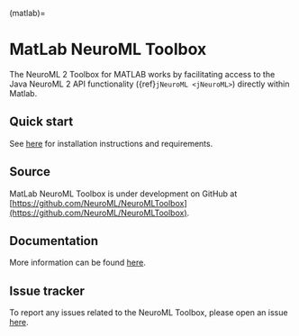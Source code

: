 (matlab)=
# MatLab NeuroML Toolbox

The NeuroML 2 Toolbox for MATLAB works by facilitating access to the Java NeuroML 2 API functionality ({ref}`jNeuroML <jNeuroML>`) directly within Matlab.


## Quick start

See [here](https://github.com/NeuroML/NeuroMLToolbox) for installation instructions and requirements.

## Source

MatLab NeuroML Toolbox is under development on GitHub at [https://github.com/NeuroML/NeuroMLToolbox](https://github.com/NeuroML/NeuroMLToolbox).

## Documentation

More information can be found [here](https://github.com/NeuroML/NeuroMLToolbox).

## Issue tracker

To report any issues related to the NeuroML Toolbox, please open an issue [here](https://github.com/NeuroML/NeuroMLToolbox/issues).
